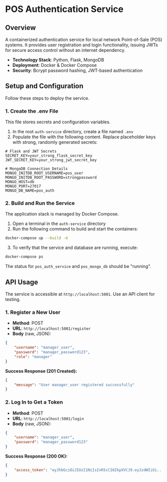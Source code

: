 # POS Authentication Service

## Overview

A containerized authentication service for local network Point-of-Sale (POS) systems. It provides user registration and login functionality, issuing JWTs for secure access control without an internet dependency.

- **Technology Stack**: Python, Flask, MongoDB
- **Deployment**: Docker & Docker Compose
- **Security**: Bcrypt password hashing, JWT-based authentication

## Setup and Configuration

Follow these steps to deploy the service.

### 1. Create the .env File

This file stores secrets and configuration variables.

1. In the root `auth-service` directory, create a file named `.env`
2. Populate the file with the following content. Replace placeholder keys with strong, randomly generated secrets:

```env
# Flask and JWT Secrets
SECRET_KEY=your_strong_flask_secret_key
JWT_SECRET_KEY=your_strong_jwt_secret_key

# MongoDB Connection Details
MONGO_INITDB_ROOT_USERNAME=pos_user
MONGO_INITDB_ROOT_PASSWORD=strongpassword
MONGO_HOST=db
MONGO_PORT=27017
MONGO_DB_NAME=pos_auth
```

### 2. Build and Run the Service

The application stack is managed by Docker Compose.

1. Open a terminal in the `auth-service` directory
2. Run the following command to build and start the containers:

```bash
docker-compose up --build -d
```

3. To verify that the service and database are running, execute:

```bash
docker-compose ps
```

The status for `pos_auth_service` and `pos_mongo_db` should be "running".

## API Usage

The service is accessible at `http://localhost:5001`. Use an API client for testing.

### 1. Register a New User

- **Method**: POST
- **URL**: `http://localhost:5001/register`
- **Body** (raw, JSON):

```json
{
    "username": "manager_user",
    "password": "manager_password123",
    "role": "manager"
}
```

**Success Response (201 Created):**

```json
{
    "message": "User manager_user registered successfully"
}
```

### 2. Log In to Get a Token

- **Method**: POST
- **URL**: `http://localhost:5001/login`
- **Body** (raw, JSON):

```json
{
    "username": "manager_user",
    "password": "manager_password123"
}
```

**Success Response (200 OK):**

```json
{
    "access_token": "eyJhbGciOiJIUzI1NiIsInR5cCI6IkpXVCJ9.eyJzdWIiOi..."
}
```